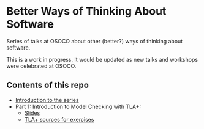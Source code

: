 # Better Ways of Thinking About Software

Series of talks at OSOCO about other (better?) ways of thinking about software.

This is a work in progress. It would be updated as new talks and workshops were celebrated at OSOCO.

## Contents of this repo

  * [Introduction to the series](index.html)
  * Part 1: Introduction to Model Checking with TLA+:
     * [Slides](Part-01-Introduction-TLA+/slides/formal-specifications.html)
     * [TLA+ sources for exercises](Part-01-Introduction-TLA+/sources)



